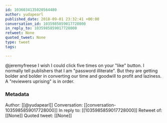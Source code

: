 ```yaml
---
id: 1036034135020564480
author: yudapearl
published_date: 2018-09-01 23:32:41 +00:00
conversation_id: 1035985859017728000
in_reply_to: 1035985859017728000
retweet: None
quoted_tweet: None
type: tweet
tags:

---
```


@jeremyfreese I wish I could click five times on your "like" button. I normally tell publishers that
I am "password illiterate". But they are getting bolder and bolder in converting our time and goodwill to profit and laziness. A "reviewers uprising" is in order.

### Metadata

Author: [[@yudapearl]]
Conversation: [[conversation-1035985859017728000]]
In reply to: [[1035985859017728000]]
Retweet of: [[None]]
Quoted tweet: [[None]]
